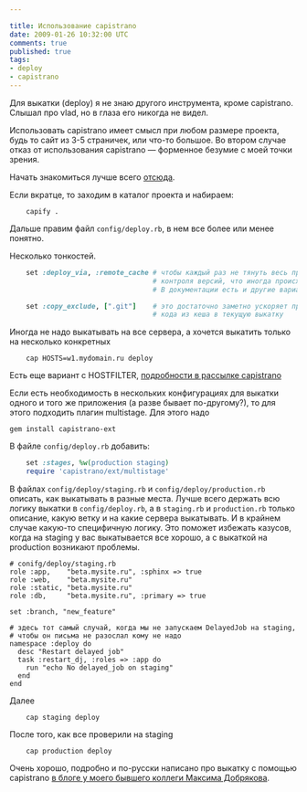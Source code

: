 ```yaml
---

title: Использование capistrano
date: 2009-01-26 10:32:00 UTC
comments: true
published: true
tags:
- deploy
- capistrano
---
```


Для выкатки (deploy) я не знаю другого инструмента, кроме capistrano. Слышал про vlad, но в глаза его никогда не
видел.

Использовать capistrano имеет смысл при любом размере проекта, будь то сайт из 3-5 страничек, или что-то большое. Во
втором случае отказ от использования capistrano — форменное безумие с моей точки зрения.

Начать знакомиться лучше всего [отсюда](https://github.com/capistrano/capistrano/wiki/).

Если вкратце, то заходим в каталог проекта и набираем:

```
    capify .
```

Дальше правим файл `config/deploy.rb`, в нем все более или менее понятно.

Несколько тонкостей.

``` ruby
    set :deploy_via, :remote_cache # чтобы каждый раз не тянуть весь проект из системы
                                   # контроля версий, что иногда происходит не очень быстро.
                                   # В документации есть и другие варианты, стоит прочесть.

    set :copy_exclude, [".git"]    # это достаточно заметно ускоряет процесс копирования
                                   # кода из кеша в текущую выкатку

```

Иногда не надо выкатывать на все сервера, а хочется выкатить только на несколько конкретных

```
    cap HOSTS=w1.mydomain.ru deploy
```

Есть еще вариант с HOSTFILTER,
[подробности в рассылке capistrano](http://groups.google.co.uk/group/capistrano/browse_thread/thread/0592ab63dda72d7e?hl=en#)

Если есть необходимость в нескольких конфигурациях для выкатки одного и того же приложения (а разве бывает по-другому?),
то для этого подходить плагин multistage. Для этого надо
```
gem install capistrano-ext
```
В файле `config/deploy.rb` добавить:

``` ruby
    set :stages, %w(production staging)
    require 'capistrano/ext/multistage'
```

В файлах `config/deploy/staging.rb` и `config/deploy/production.rb` описать, как выкатывать в разные места. Лучше всего
держать всю логику выкатки в `config/deploy.rb`, а в `staging.rb` и `production.rb` только описание, какую ветку и на
какие сервера выкатывать. И в крайнем случае какую-то специфичную логику. Это поможет избежать казусов, когда на staging у
вас выкатывается все хорошо, а с выкаткой на production возникают проблемы.

```
# conifg/deploy/staging.rb
role :app,    "beta.mysite.ru", :sphinx => true
role :web,    "beta.mysite.ru"
role :static, "beta.mysite.ru"
role :db,     "beta.mysite.ru", :primary => true

set :branch, "new_feature"

# здесь тот самый случай, когда мы не запускаем DelayedJob на staging,
# чтобы он письма не разослал кому не надо
namespace :deploy do
  desc "Restart delayed job"
  task :restart_dj, :roles => :app do
    run "echo No delayed_job on staging"
  end
end

```

Далее

```
    cap staging deploy
```

После того, как все проверили на staging

```
    cap production deploy
```

Очень хорошо, подробно и по-русски написано про выкатку с помощью capistrano
[в блоге у моего бывшего коллеги Максима Добрякова](http://maksd.info/tag/capistrano).
